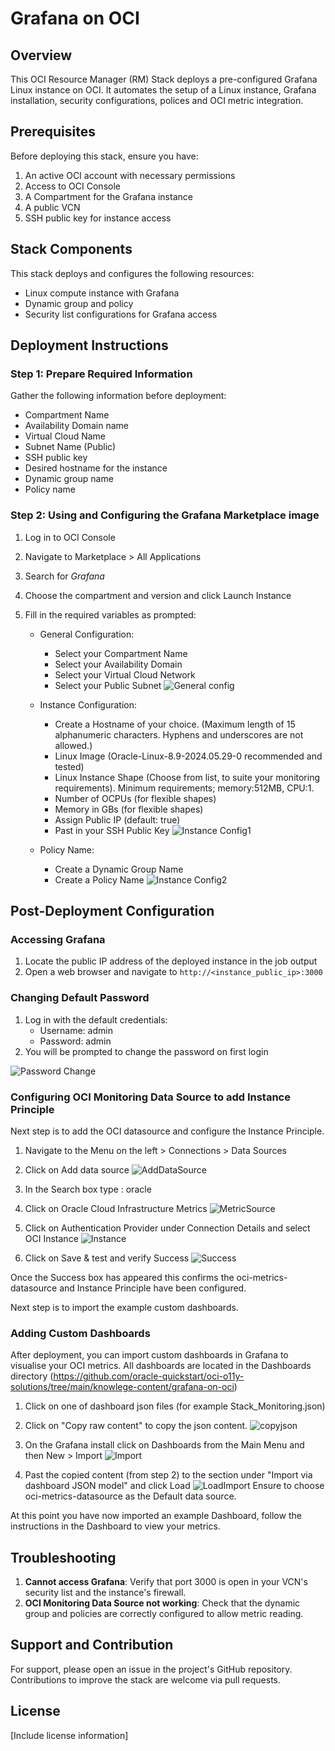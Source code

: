 # Grafana on OCI

## Overview

This OCI Resource Manager (RM) Stack deploys a pre-configured Grafana Linux instance on OCI.  It automates the setup of a Linux instance, Grafana installation, security configurations, polices and OCI metric integration.

## Prerequisites

Before deploying this stack, ensure you have:

1. An active OCI account with necessary permissions
2. Access to OCI Console
3. A Compartment for the Grafana instance
4. A public VCN
5. SSH public key for instance access

## Stack Components

This stack deploys and configures the following resources:

- Linux compute instance with Grafana
- Dynamic group and policy
- Security list configurations for Grafana access

## Deployment Instructions

### Step 1: Prepare Required Information

Gather the following information before deployment:

- Compartment Name
- Availability Domain name
- Virtual Cloud Name
- Subnet Name (Public)
- SSH public key
- Desired hostname for the instance
- Dynamic group name
- Policy name

### Step 2: Using and Configuring the Grafana Marketplace image

1. Log in to OCI Console
2. Navigate to Marketplace > All Applications
3. Search for *Grafana*
4. Choose the compartment and version and click Launch Instance
5. Fill in the required variables as prompted:

   - General Configuration:
     - Select your Compartment Name
     - Select your Availability Domain
     - Select your Virtual Cloud Network
     - Select your Public Subnet
    ![General config](Images/RM-GenConfig.jpg)

   - Instance Configuration:
     - Create a Hostname of your choice. (Maximum length of 15 alphanumeric characters. Hyphens and underscores are not allowed.)
     - Linux Image (Oracle-Linux-8.9-2024.05.29-0 recommended and tested)
     - Linux Instance Shape (Choose from list, to suite your monitoring requirements). Minimum requirements; memory:512MB, CPU:1.
     - Number of OCPUs (for flexible shapes)
     - Memory in GBs (for flexible shapes)
     - Assign Public IP (default: true)
     - Past in your SSH Public Key
    ![Instance Config1](Images/RM-InstanceConfig.jpg)

   - Policy Name:
     - Create a Dynamic Group Name
     - Create a Policy Name
    ![Instance Config2](Images/RM-InstanceSSHkey.jpg)

## Post-Deployment Configuration

### Accessing Grafana

1. Locate the public IP address of the deployed instance in the job output
2. Open a web browser and navigate to `http://<instance_public_ip>:3000`

### Changing Default Password

1. Log in with the default credentials:
   - Username: admin
   - Password: admin
2. You will be prompted to change the password on first login

![Password Change](Images/GF-passwd.jpg)

### Configuring OCI Monitoring Data Source to add Instance Principle

Next step is to add the OCI datasource and configure the Instance Principle.

1. Navigate to the Menu on the left > Connections > Data Sources
2. Click on Add data source
![AddDataSource](Images/GF-AddDataSource.jpg)

3. In the Search box type : oracle
4. Click on Oracle Cloud Infrastructure Metrics
![MetricSource](Images/GF-OCIMetricDataSource.jpg)

5. Click on Authentication Provider under Connection Details and select OCI Instance
![Instance](Images/GF-Connection.jpg)

6. Click on Save & test and verify Success
![Success](Images/GF-ConnectionSuccess.jpg)

Once the Success box has appeared this confirms the oci-metrics-datasource and Instance Principle have been configured.

Next step is to import the example custom dashboards.

### Adding Custom Dashboards

After deployment, you can import custom dashboards in Grafana to visualise your OCI metrics.
All dashboards are located in the Dashboards directory (<https://github.com/oracle-quickstart/oci-o11y-solutions/tree/main/knowlege-content/grafana-on-oci>)

1. Click on one of dashboard json files (for example Stack_Monitoring.json)
2. Click on "Copy raw content" to copy the json content.
![copyjson](Images/GH-dashboardjson.jpg)

3. On the Grafana install click on Dashboards from the Main Menu and then New > Import
![Import](Images/GF-Import.jpg)

4. Past the copied content (from step 2) to the section under "Import via dashboard JSON model" and click Load
![LoadImport](Images/GF-LoadImport.jpg)
Ensure to choose oci-metrics-datasource as the Default data source.

At this point you have now imported an example Dashboard, follow the instructions in the Dashboard to view your metrics.

## Troubleshooting

1. **Cannot access Grafana**: Verify that port 3000 is open in your VCN's security list and the instance's firewall.
2. **OCI Monitoring Data Source not working**: Check that the dynamic group and policies are correctly configured to allow metric reading.

## Support and Contribution

For support, please open an issue in the project's GitHub repository. Contributions to improve the stack are welcome via pull requests.

## License

[Include license information]
